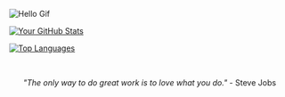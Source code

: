 ![Hello Gif](https://media1.tenor.com/m/BbZnw0Mc1mUAAAAd/crow-smart.gif)

<p align="left">
  <a href="https://github.com/Utartizan">
    <img src="https://github-readme-stats.vercel.app/api?username=Utartizan&show_icons=true&rank_icon=github&theme=dracula" alt="Your GitHub Stats" />
  </a>
</p>
<p align="left">
  <a href="https://github.com/Utartizan">
    <img src="https://github-readme-stats.vercel.app/api/top-langs/?username=Utartizan&hide=Limbo,TeX&layout=compact&theme=dracula" alt="Top Languages" />
  </a>
</p>

<br>
<p align="center"><i>"The only way to do great work is to love what you do."</i> - Steve Jobs</p>
<br>
